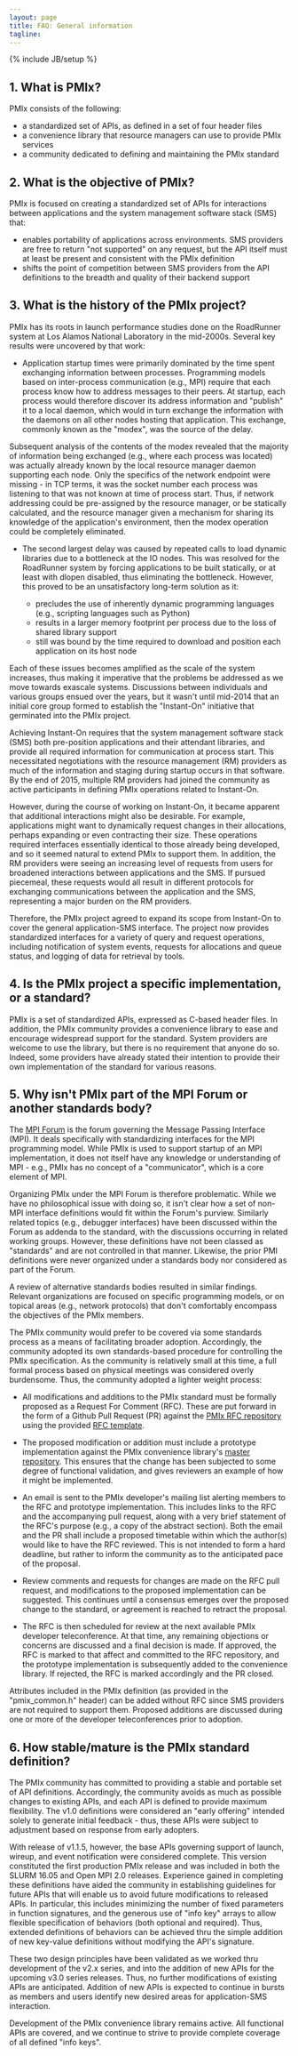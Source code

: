 ```yaml
---
layout: page
title: FAQ: General information
tagline: 
---
```

{% include JB/setup %}

## 1. What is PMIx?

PMIx consists of the following:

* a standardized set of APIs, as defined in a set of four header files
* a convenience library that resource managers can use to provide PMIx services
* a community dedicated to defining and maintaining the PMIx standard

## 2. What is the objective of PMIx?

PMIx is focused on creating a standardized set of APIs for interactions between applications and the system management software stack (SMS) that:

* enables portability of applications across environments. SMS providers are free to return "not supported" on any request, but the API itself must at least be present and consistent with the PMIx definition
* shifts the point of competition between SMS providers from the API definitions to the breadth and quality of their backend support

## 3. What is the history of the PMIx project?

PMIx has its roots in launch performance studies done on the RoadRunner system at Los Alamos National Laboratory in the mid-2000s. Several key results were uncovered by that work:

  * Application startup times were primarily dominated by the time spent exchanging information between processes. Programming models based on inter-process communication (e.g., MPI) require that each process know how to address messages to their peers. At startup, each process would therefore discover its address information and "publish" it to a local daemon, which would in turn exchange the information with the daemons on all other nodes hosting that application. This exchange, commonly known as the "modex", was the source of the delay.

  Subsequent analysis of the contents of the modex revealed that the majority of information being exchanged (e.g., where each process was located) was actually already known by the local resource manager daemon supporting each node. Only the specifics of the network endpoint were missing - in TCP terms, it was the socket number each process was listening to that was not known at time of process start. Thus, if network addressing could be pre-assigned by the resource manager, or be statically calculated, and the resource manager given a mechanism for sharing its knowledge of the application's environment, then the modex operation could be completely eliminated.

  * The second largest delay was caused by repeated calls to load dynamic libraries due to a bottleneck at the IO nodes. This was resolved for the RoadRunner system by forcing applications to be built statically, or at least with dlopen disabled, thus eliminating the bottleneck. However, this proved to be an unsatisfactory long-term solution as it:

    * precludes the use of inherently dynamic programming languages (e.g., scripting languages such as Python)
    * results in a larger memory footprint per process due to the loss of shared library support
    * still was bound by the time required to download and position each application on its host node
  
Each of these issues becomes amplified as the scale of the system increases, thus making it imperative that the problems be addressed as we move towards exascale systems. Discussions between individuals and various groups ensued over the years, but it wasn't until mid-2014 that an initial core group formed to establish the "Instant-On" initiative that germinated into the PMIx project.

Achieving Instant-On requires that the system management software stack (SMS) both pre-position applications and their attendant libraries, and provide all required information for communication at process start. This necessitated negotiations with the resource management (RM) providers as much of the information and staging during startup occurs in that software. By the end of 2015, multiple RM providers had joined the community as active participants in defining PMIx operations related to Instant-On.

However, during the course of working on Instant-On, it became apparent that additional interactions might also be desirable. For example, applications might want to dynamically request changes in their allocations, perhaps expanding or even contracting their size. These operations required interfaces essentially identical to those already being developed, and so it seemed natural to extend PMIx to support them. In addition, the RM providers were seeing an increasing level of requests from users for broadened interactions between applications and the SMS. If pursued piecemeal, these requests would all result in different protocols for exchanging communications between the application and the SMS, representing a major burden on the RM providers.

Therefore, the PMIx project agreed to expand its scope from Instant-On to cover the general application-SMS interface. The project now provides standardized interfaces for a variety of query and request operations, including notification of system events, requests for allocations and queue status, and logging of data for retrieval by tools.

## 4. Is the PMIx project a specific implementation, or a standard?

  PMIx is a set of standardized APIs, expressed as C-based header files. In addition, the PMIx community provides a convenience library to ease and encourage widespread support for the standard. System providers are welcome to use the library, but there is no requirement that anyone do so. Indeed, some providers have already stated their intention to provide their own implementation of the standard for various reasons.

## 5. Why isn't PMIx part of the MPI Forum or another standards body?

The [MPI Forum](http://mpi-forum.org/) is the forum governing the Message Passing Interface (MPI). It deals specifically with standardizing interfaces for the MPI programming model. While PMIx is used to support startup of an MPI implementation, it does not itself have any knowledge or understanding of MPI - e.g., PMIx has no concept of a "communicator", which is a core element of MPI.

Organizing PMIx under the MPI Forum is therefore problematic. While we have no philosophical issue with doing so, it isn't clear how a set of non-MPI interface definitions would fit within the Forum's purview. Similarly related topics (e.g., debugger interfaces) have been discussed within the Forum as addenda to the standard, with the discussions occurring in related working groups. However, these definitions have not been classed as "standards" and are not controlled in that manner. Likewise, the prior PMI definitions were never organized under a standards body nor considered as part of the Forum.

A review of alternative standards bodies resulted in similar findings. Relevant organizations are focused on specific programming models, or on topical areas (e.g., network protocols) that don't comfortably encompass the objectives of the PMIx members.

The PMIx community would prefer to be covered via some standards process as a means of facilitating broader adoption. Accordingly, the community adopted its own standards-based procedure for controlling the PMIx specification. As the community is relatively small at this time, a full formal process based on physical meetings was considered overly burdensome. Thus, the community adopted a lighter weight process:

* All modifications and additions to the PMIx standard must be formally proposed as a Request For Comment (RFC). These are put forward in the form of a Github Pull Request (PR) against the [PMIx RFC repository](https://github.com/pmix/RFCs) using the provided [RFC template](https://github.com/pmix/RFCs/blob/master/Template.md).

* The proposed modification or addition must include a prototype implementation against the PMIx convenience library's [master repository](https://github.com/pmix/master). This ensures that the change has been subjected to some degree of functional validation, and gives reviewers an example of how it might be implemented.

* An email is sent to the PMIx developer's mailing list alerting members to the RFC and prototype implementation. This includes links to the RFC and the accompanying pull request, along with a very brief statement of the RFC's purpose (e.g., a copy of the abstract section). Both the email and the PR shall include a proposed timetable within which the author(s) would like to have the RFC reviewed. This is not intended to form a hard deadline, but rather to inform the community as to the anticipated pace of the proposal.

* Review comments and requests for changes are made on the RFC pull request, and modifications to the proposed implementation can be suggested. This continues until a consensus emerges over the proposed change to the standard, or agreement is reached to retract the proposal.

* The RFC is then scheduled for review at the next available PMIx developer teleconference. At that time, any remaining objections or concerns are discussed and a final decision is made. If approved, the RFC is marked to that affect and committed to the RFC repository, and the prototype implementation is subsequently added to the convenience library. If rejected, the RFC is marked accordingly and the PR closed.

Attributes included in the PMIx definition (as provided in the "pmix_common.h" header) can be added without RFC since SMS providers are not required to support them. Proposed additions are discussed during one or more of the developer teleconferences prior to adoption.

## 6. How stable/mature is the PMIx standard definition?
  
The PMIx community has committed to providing a stable and portable set of API definitions. Accordingly, the community avoids as much as possible changes to existing APIs, and each API is defined to provide maximum flexibility. The v1.0 definitions were considered an "early offering" intended solely to generate initial feedback - thus, these APIs were subject to adjustment based on response from early adopters.

With release of v1.1.5, however, the base APIs governing support of launch, wireup, and event notification were considered complete. This version constituted the first production PMIx release and was included in both the SLURM 16.05 and Open MPI 2.0 releases. Experience gained in completing these definitions have aided the community in establishing guidelines for future APIs that will enable us to avoid future modifications to released APIs. In particular, this includes minimizing the number of fixed parameters in function signatures, and the generous use of "info key" arrays to allow flexible specification of behaviors (both optional and required). Thus, extended definitions of behaviors can be achieved thru the simple addition of new key-value definitions without modifying the API's signature.

These two design principles have been validated as we worked thru development of the v2.x series, and into the addition of new APIs for the upcoming v3.0 series releases. Thus, no further modifications of existing APIs are anticipated. Addition of new APIs is expected to continue in bursts as members and users identify new desired areas for application-SMS interaction.

Development of the PMIx convenience library remains active. All functional APIs are covered, and we continue to strive to provide complete coverage of all defined "info keys".
